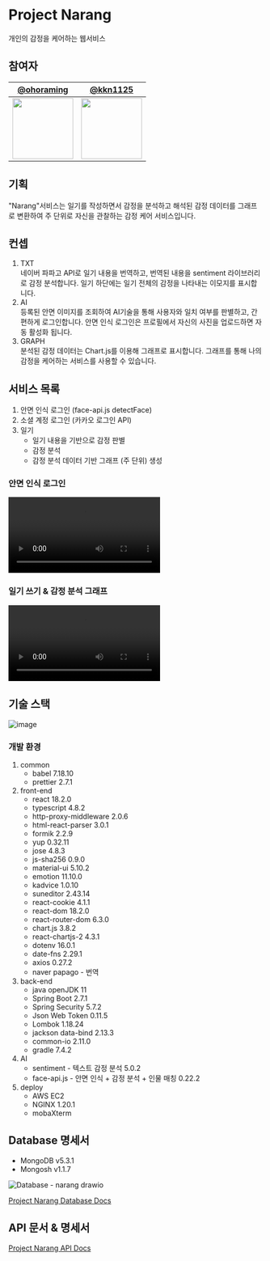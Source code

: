# Project Narang

개인의 감정을 케어하는 웹서비스

## 참여자

| [@ohoraming](https://github.com/ohoraming)                                     | [@kkn1125](https://github.com/kkn1125)                                         |
| ------------------------------------------------------------------------------ | ------------------------------------------------------------------------------ |
| <img src="https://avatars.githubusercontent.com/u/77590526?v=4" width="120" /> | <img src="https://avatars.githubusercontent.com/u/71887242?v=4" width="120" /> |

## 기획

"Narang"서비스는 일기를 작성하면서 감정을 분석하고 해석된 감정 데이터를 그래프로 변환하여 주 단위로 자신을 관찰하는 감정 케어 서비스입니다.

## 컨셉

1. TXT  
네이버 파파고 API로 일기 내용을 번역하고, 번역된 내용을 sentiment 라이브러리로 감정 분석합니다. 일기 하단에는 일기 전체의 감정을 나타내는 이모지를 표시합니다.
2. AI  
등록된 안면 이미지를 조회하여 AI기술을 통해 사용자와 일치 여부를 판별하고, 간편하게 로그인합니다. 안면 인식 로그인은 프로필에서 자신의 사진을 업로드하면 자동 활성화 됩니다.
3. GRAPH  
분석된 감정 데이터는 Chart.js를 이용해 그래프로 표시합니다. 그래프를 통해 나의 감정을 케어하는 서비스를 사용할 수 있습니다.

## 서비스 목록

1. 안면 인식 로그인 (face-api.js detectFace)
2. 소셜 계정 로그인 (카카오 로그인 API)
3. 일기
   - 일기 내용을 기반으로 감정 판별
   - 감정 분석
   - 감정 분석 데이터 기반 그래프 (주 단위) 생성

### 안면 인식 로그인

<video autoplay controls src="https://user-images.githubusercontent.com/71887242/187067717-01f33363-47a8-460e-8ed6-f86b043433ad.mp4" type="video/mp4"></video>

### 일기 쓰기 & 감정 분석 그래프

<video autoplay controls src="https://user-images.githubusercontent.com/71887242/187068070-8f8233ca-15d9-4e28-a62f-65799c1b1d0e.mp4" type="video/mp4"></video>

## 기술 스택

![image](https://user-images.githubusercontent.com/71887242/184470592-80216efb-7df5-4f29-8c2d-c8672fa65903.png)

### 개발 환경

1. common
   - babel 7.18.10
   - prettier 2.7.1
2. front-end
   - react 18.2.0
   - typescript 4.8.2
   - http-proxy-middleware 2.0.6
   - html-react-parser 3.0.1
   - formik 2.2.9
   - yup 0.32.11
   - jose 4.8.3
   - js-sha256 0.9.0
   - material-ui 5.10.2
   - emotion 11.10.0
   - kadvice 1.0.10
   - suneditor 2.43.14
   - react-cookie 4.1.1
   - react-dom 18.2.0
   - react-router-dom 6.3.0
   - chart.js 3.8.2
   - react-chartjs-2 4.3.1
   - dotenv 16.0.1
   - date-fns 2.29.1
   - axios 0.27.2
   - naver papago - 번역 
3. back-end
   - java openJDK 11
   - Spring Boot 2.7.1
   - Spring Security 5.7.2
   - Json Web Token 0.11.5
   - Lombok 1.18.24
   - jackson data-bind 2.13.3
   - common-io 2.11.0
   - gradle 7.4.2
4. AI
   - sentiment - 텍스트 감정 분석 5.0.2
   - face-api.js - 안면 인식 + 감정 분석 + 인물 매칭 0.22.2
5. deploy
   - AWS EC2
   - NGINX 1.20.1
   - mobaXterm

## Database 명세서

- MongoDB v5.3.1
- Mongosh v1.1.7

![Database - narang drawio](https://user-images.githubusercontent.com/71887242/186116219-1740e0eb-f0cd-47a4-805d-44d7d258e721.png)

[Project Narang Database Docs](https://nova-darkness-84c.notion.site/DB-3b192585505d4940bcb214fda45ce07e)

## API 문서 & 명세서

[Project Narang API Docs](https://documenter.getpostman.com/view/16546987/VUqrPxhf)

<!--

---

> 참고자료

[프로젝트 초기화](https://start.spring.io/#!type=gradle-project&language=java&platformVersion=2.7.1&packaging=jar&jvmVersion=11&groupId=com.narang&artifactId=web&name=web&description=selft-emotion-care&packageName=com.narang.web&dependencies=lombok,web,devtools,configuration-processor,mysql,data-mongodb,security,data-jpa)

[java8 vs java11](https://itkjspo56.tistory.com/201)

[face-api](https://github.com/justadudewhohacks/face-api.js)

[aws 배포방법](https://velog.io/@dsunni/AWS-EC2%EC%97%90-Spring-Boot-%ED%94%84%EB%A1%9C%EC%A0%9D%ED%8A%B8-%EB%B0%B0%ED%8F%AC%ED%95%98%EA%B8%B0)

[jar 배포 방법](https://velog.io/@mooh2jj/springboot-jar%ED%8C%8C%EC%9D%BC-AWS-EC2%EC%97%90-%EB%B0%B0%ED%8F%AC%ED%95%98%EA%B8%B0)

-->
